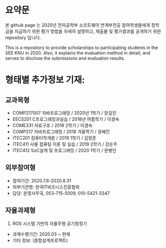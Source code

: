 # 요약문

본 github page 는 2020년 전자공학부 소프트웨어 연계부전공 참여학생들에게 장학금을 지급하기 위한 
평가 방법을 자세히 설명하고, 제출물 및 평가결과를 공개하기 위한 repository 입니다.

This is a repository to provide scholarships to participating students in the SEE KNU in 2020.
Also, it explains the evaluation method in detail, and serves to disclose the submissions and evaluation results.


# 형태별 추가정보 기재:

## 교과목형
- COMP217007 자바프로그래밍 / 2020년 1학기 / 장길진
- EECS201 C프로그래밍과실습 /  2018년 여름학기 / 이경숙
- COME331 자료구조 / 2018 2학기 / 이경숙
- COMP217 자바프로그래밍 / 2018 겨울학기 / 권혜진
- ITEC201 컴퓨터학개론 / 2019 1학기 / 김정준
- ITEC411 사물 컴퓨팅 이론 및 실습 / 2019 2학기 / 강순주
- ITEC412 SoC설계 및 프로그래밍 / 2020 1학기 / 문병인

## 외부참여형
- 참여기간: 2020.7.6-2020.8.31
- 외부기관명: 한국IT비즈니스진흥협회
- 담당: 운영사무국, 053-715-5009, 010-5421-3347

## 자율과제형
1. ROS 시스템 기반의 자율주행 공기청정기
- 과제수행기간: 2020.03 ~ 현재
- 기타 정보: (종합설계프로젝트)

